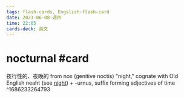 ```yaml
---
tags: flash-cards, Engslish-flash-card
date: 2023-06-08-週四
time: 22:05
cards-deck: 英文
---
```


# nocturnal #card 
夜行性的、夜晚的
from nox (genitive noctis) "night," cognate with Old English neaht (see [night](https://www.etymonline.com/word/night?ref=etymonline_crossreference "Etymology, meaning and definition of night")) + -urnus, suffix forming adjectives of time
^1686233264793
